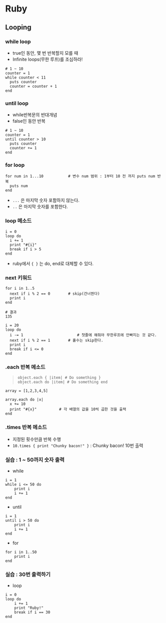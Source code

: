 # Ruby

## Looping 

### while loop

- true인 동안, 몇 번 반복할지 모를 때  
- Infinite loops(무한 루프)를 조심하라!

```
# 1 ~ 10
counter = 1
while counter < 11
  puts counter
  counter = counter + 1
end
```

### until loop 

- while반복문의 반대개념 
- false인 동안 반복 

```
# 1 ~ 10
counter = 1
until counter > 10
  puts counter
  counter += 1
end
```

### for loop 

```
for num in 1...10  			# 변수 num 범위 : 1부터 10 전 까지 puts num 반복 
  puts num
end
```

- `...` 은 마지막 숫자 포함하지 않는다. 
- `..` 은 마지막 숫자를 포함한다. 

### loop 메소드 

```
i = 0
loop do
  i += 1
  print "#{i}"
  break if i > 5
end
```

- ruby에서 `{ }` 는 do, end로 대체할 수 있다. 

### next 키워드 

```
for i in 1..5
  next if i % 2 == 0 		# skip(건너뛴다)
  print i
end

# 결과 
135
```

```
i = 20
loop do
  i -= 1   					    # 첫줄에 해줘야 무한루프에 안빠지는 것 같다. 
  next if i % 2 == 1		# 홀수는 skip한다. 
  print i
  break if i <= 0
end
```

### .each 반복 메소드

> `object.each { |item| # Do something }` <br>
> `object.each do |item| # Do something end`

```
array = [1,2,3,4,5]

array.each do |x|
  x += 10
  print "#{x}"          # 각 배열의 값을 10씩 곱한 것을 출력
end
```

### .times 반복 메소드

- 지정된 횟수만큼 반복 수행
- `10.times { print "Chunky bacon!" }` : Chunky bacon! 10번 출력 

### 실습 : 1 ~ 50까지 숫자 출력 

- while 
```
i = 1
while i <= 50 do
    print i
    i += 1
end
```

- until
```
i = 1
until i > 50 do
    print i
    i += 1
end
```

- for
```
for i in 1..50
    print i
end
```

### 실습 : 30번 출력하기 

- loop
```
i = 0
loop do
    i += 1
    print "Ruby!"
    break if i == 30
end
```